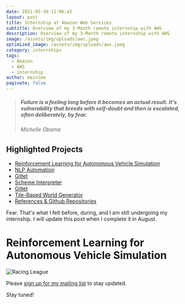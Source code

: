 ```yaml
---
date: 2021-05-30 11:06:42
layout: post
title: Internship at Amazon Web Services 
subtitle: Overview of my 3-Month remote internship with AWS
description: Overview of my 3-Month remote internship with AWS
image: /assets/img/uploads/aws.jpeg
optimized_image: /assets/img/uploads/aws.jpeg
category: internships
tags:
  - Amazon
  - AWS
  - internship
author: meinlee
paginate: false
---
```


> ##### Failure is a feeling long before it becomes an actual result. It's vulnerability that breeds with self-doubt and then is escalated, often deliberately, by fear.
> ###### Michelle Obama

<div id="toc_container">
<h2 class="toc_title">Highlighted Projects</h2>
<ul class="toc_list">
   <li><a href="#Reinforcement Learning for Autonomous Vehicle Simulation">Reinforcement Learning for Autonomous Vehicle Simulation</a></li>
  <li><a href="#NLP Automation">NLP Automation</a></li>
  <li><a href="#Cloud Practioner Certification">Gitlet</a></li>
  <li><a href="#Recommendation Engine Research">Scheme Interpreter</a></li>
  <li><a href="#Gitlet">Gitlet</a></li>
  <li><a href="#Tile-Based World Generator">Tile-Based World Generator</a></li>
  <li><a href="#References & Repositories">References & Github Repositories</a></li>
</ul>
</div>

Fear. That's what I felt before, during, and I am still undergoing my internship. I will update this post when I complete it in August. 

# Reinforcement Learning for Autonomous Vehicle Simulation

![Racing League](/assets/img/uploads/giphy_car.gif "Racing League")




Please [sign up for my mailing list](https://meinlee.netlify.app/contact/) to stay updated.

Stay tuned!
